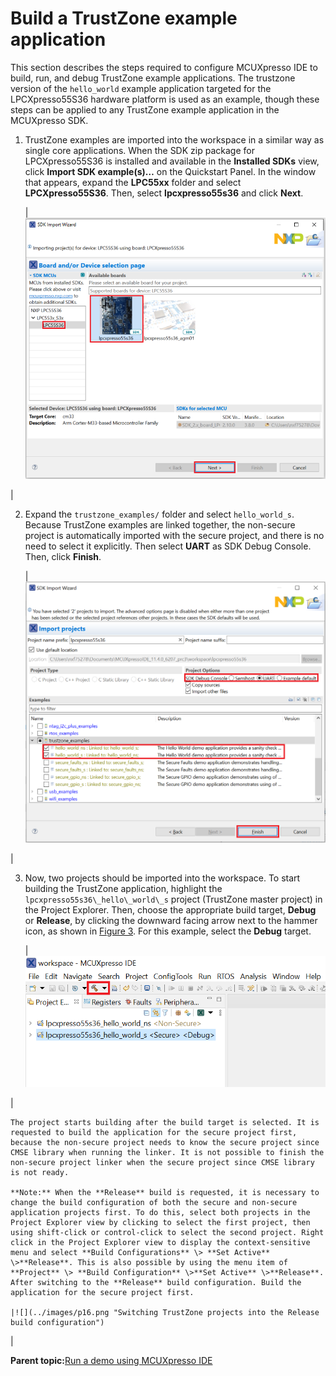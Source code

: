 # Build a TrustZone example application

This section describes the steps required to configure MCUXpresso IDE to build, run, and debug TrustZone example applications. The trustzone version of the `hello_world` example application targeted for the LPCXpresso55S36 hardware platform is used as an example, though these steps can be applied to any TrustZone example application in the MCUXpresso SDK.

1.  TrustZone examples are imported into the workspace in a similar way as single core applications. When the SDK zip package for LPCXpresso55S36 is installed and available in the **Installed SDKs** view, click **Import SDK example\(s\)…** on the Quickstart Panel. In the window that appears, expand the **LPC55xx** folder and select **LPCXpresso55S36**. Then, select **lpcxpresso55s36** and click **Next**.

    |![](../images/2.png "Select the LPCXpresso55S36 board")

|

2.  Expand the `trustzone_examples/` folder and select `hello_world_s`. Because TrustZone examples are linked together, the non-secure project is automatically imported with the secure project, and there is no need to select it explicitly. Then select **UART** as SDK Debug Console. Then, click **Finish**.

    |![](../images/p14.png "Select the hello_world TrustZone example")

|

3.  Now, two projects should be imported into the workspace. To start building the TrustZone application, highlight the `lpcxpresso55s36\_hello\_world\_s` project \(TrustZone master project\) in the Project Explorer. Then, choose the appropriate build target, **Debug** or **Release**, by clicking the downward facing arrow next to the hammer icon, as shown in [Figure 3](build_a_trustzone_example_application_003.md#SELECTFRDMK64FBOARD). For this example, select the **Debug** target.

    |![](../images/p15.png "Selection of the build target in MCUXpresso IDE")

|

    The project starts building after the build target is selected. It is requested to build the application for the secure project first, because the non-secure project needs to know the secure project since CMSE library when running the linker. It is not possible to finish the non-secure project linker when the secure project since CMSE library is not ready.

    **Note:** When the **Release** build is requested, it is necessary to change the build configuration of both the secure and non-secure application projects first. To do this, select both projects in the Project Explorer view by clicking to select the first project, then using shift-click or control-click to select the second project. Right click in the Project Explorer view to display the context-sensitive menu and select **Build Configurations** \> **Set Active** \>**Release**. This is also possible by using the menu item of **Project** \> **Build Configuration** \>**Set Active** \>**Release**. After switching to the **Release** build configuration. Build the application for the secure project first.

    |![](../images/p16.png "Switching TrustZone projects into the Release build configuration")

|


**Parent topic:**[Run a demo using MCUXpresso IDE](../topics/run_a_demo_using_mcuxpresso_ide.md)

